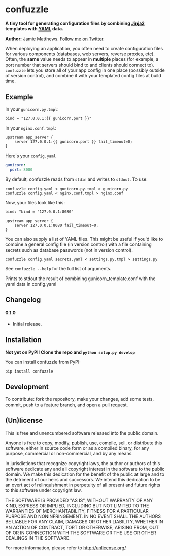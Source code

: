 confuzzle
=========

**A tiny tool for generating configuration files by combining [Jinja2](http://jinja.pocoo.org/docs/) templates with [YAML](http://www.yaml.org/) data.**

**Author:** Jamie Matthews. [Follow me on Twitter](http://twitter.com/j4mie).

When deploying an application, you often need to create configuration files for various components (databases, web servers, reverse proxies, etc). Often, the **same** value needs to appear in **multiple** places (for example, a port number that servers should bind to and clients should connect to). `confuzzle` lets you store all of your app config in one place (possibly outside of version control), and combine it with your templated config files at build time.

Example
-------

In your `gunicorn.py.tmpl`:

```jinja
bind = "127.0.0.1:{{ gunicorn.port }}"
```

In your `nginx.conf.tmpl`:

```jinja
upstream app_server {
    server 127.0.0.1:{{ gunicorn.port }} fail_timeout=0;
}
```

Here's your `config.yaml`

```yaml
gunicorn:
  port: 8080
```

By default, confuzzle reads from `stdin` and writes to `stdout`. To use:

```console
confuzzle config.yaml < gunicorn.py.tmpl > gunicorn.py
confuzzle config.yaml < nginx.conf.tmpl > nginx.conf
```

Now, your files look like this:

```jinja
bind: "bind = "127.0.0.1:8080"
```

```jinja
upstream app_server {
    server 127.0.0.1:8080 fail_timeout=0;
}
```

You can also supply a list of YAML files. This might be useful if you'd like to combine a general config file (in version control) with a file containing secrets such as database passwords (not in version control).

```console
confuzzle config.yaml secrets.yaml < settings.py.tmpl > settings.py
```

See `confuzzle --help` for the full list of arguments.

Prints to stdout the result of combining gunicorn_template.conf with the yaml data in config.yaml

Changelog
---------

#### 0.1.0

* Initial release.

Installation
------------

**Not yet on PyPI! Clone the repo and `python setup.py develop`**

You can install confuzzle from PyPI:

    pip install confuzzle

## Development

To contribute: fork the repository, make your changes, add some tests, commit,
push to a feature branch, and open a pull request.

## (Un)license

This is free and unencumbered software released into the public domain.

Anyone is free to copy, modify, publish, use, compile, sell, or distribute this
software, either in source code form or as a compiled binary, for any purpose,
commercial or non-commercial, and by any means.

In jurisdictions that recognize copyright laws, the author or authors of this
software dedicate any and all copyright interest in the software to the public
domain. We make this dedication for the benefit of the public at large and to
the detriment of our heirs and successors. We intend this dedication to be an
overt act of relinquishment in perpetuity of all present and future rights to
this software under copyright law.

THE SOFTWARE IS PROVIDED "AS IS", WITHOUT WARRANTY OF ANY KIND, EXPRESS OR
IMPLIED, INCLUDING BUT NOT LIMITED TO THE WARRANTIES OF MERCHANTABILITY, FITNESS
FOR A PARTICULAR PURPOSE AND NONINFRINGEMENT. IN NO EVENT SHALL THE AUTHORS BE
LIABLE FOR ANY CLAIM, DAMAGES OR OTHER LIABILITY, WHETHER IN AN ACTION OF
CONTRACT, TORT OR OTHERWISE, ARISING FROM, OUT OF OR IN CONNECTION WITH THE
SOFTWARE OR THE USE OR OTHER DEALINGS IN THE SOFTWARE.

For more information, please refer to <http://unlicense.org/>
